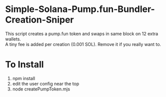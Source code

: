# Simple-Solana-Pump.fun-Bundler-Creation-Sniper
This script creates a pump.fun token and swaps in same block on 12 extra wallets.  
A tiny fee is added per creation (0.001 SOL). Remove it if you really want to.

# To Install  

1. npm install
2. edit the user config near the top
3. node createPumpToken.mjs
